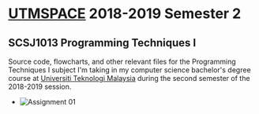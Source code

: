 # [UTMSPACE](https://www4.utmspace.edu.my/) 2018-2019 Semester 2 
## SCSJ1013 Programming Techniques I
Source code, flowcharts, and other relevant files for the Programming Techniques I subject I'm taking in my computer science bachelor's degree course at [Universiti Teknologi Malaysia](http://www.utm.my/) during the second semester of the 2018-2019 session.

* ![Assignment 01](/assignment_01/)
